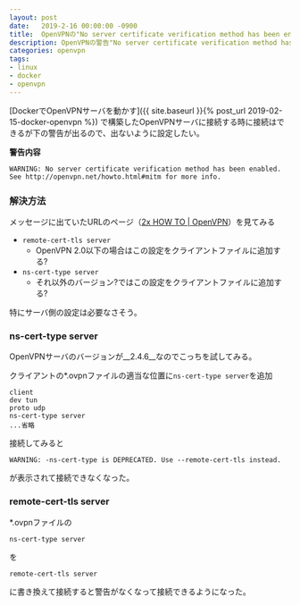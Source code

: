 ```yaml
---
layout: post
date:   2019-2-16 00:00:00 -0900
title:  OpenVPNの"No server certificate verification method has been enabled"を解決する
description: OpenVPNの警告"No server certificate verification method has been enabled"が出ないように設定を変更する
categories: openvpn
tags:
- linux
- docker
- openvpn
---
```


[DockerでOpenVPNサーバを動かす]({{ site.baseurl }}{% post_url 2019-02-15-docker-openvpn %})
で構築したOpenVPNサーバに接続する時に接続はできるが下の警告が出るので、出ないように設定したい。

__警告内容__
```
WARNING: No server certificate verification method has been enabled.
See http://openvpn.net/howto.html#mitm for more info.
```


### 解決方法
メッセージに出ていたURLのページ（[2x HOW TO | OpenVPN](https://openvpn.net/community-resources/how-to/#mitm)）を見てみる

- `remote-cert-tls server`
    - OpenVPN 2.0以下の場合はこの設定をクライアントファイルに追加する?
- `ns-cert-type server`
    - それ以外のバージョン?ではこの設定をクライアントファイルに追加する?

特にサーバ側の設定は必要なさそう。


### ns-cert-type server
OpenVPNサーバのバージョンが__2.4.6__なのでこっちを試してみる。

クライアントの*.ovpnファイルの適当な位置に`ns-cert-type server`を追加
```ovpn
client
dev tun
proto udp
ns-cert-type server
...省略
```

接続してみると
```
WARNING: -ns-cert-type is DEPRECATED. Use --remote-cert-tls instead.
```
が表示されて接続できなくなった。



### remote-cert-tls server
*.ovpnファイルの
```
ns-cert-type server
```
を
```
remote-cert-tls server
```
に書き換えて接続すると警告がなくなって接続できるようになった。
